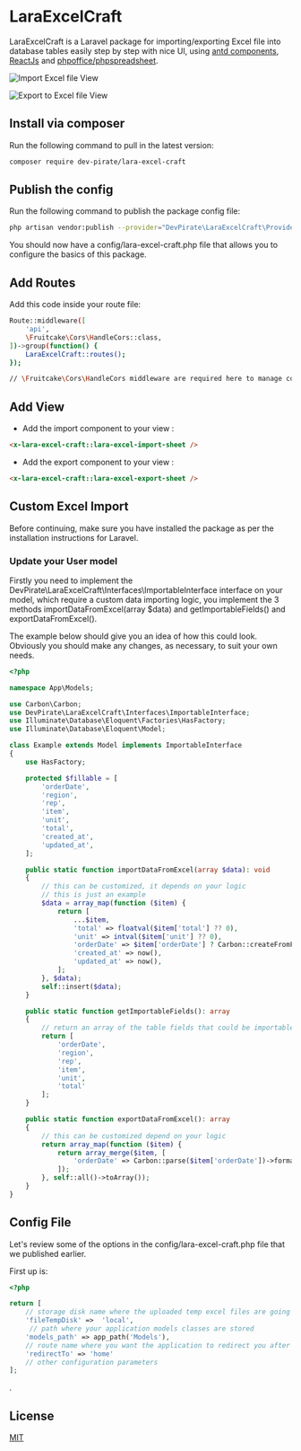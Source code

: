 # LaraExcelCraft

LaraExcelCraft is a Laravel package for importing/exporting Excel file into database tables easily step by step with nice UI, 
using [antd components](https://github.com/ant-design/ant-design), [ReactJs](https://github.com/facebook/react) and
[phpoffice/phpspreadsheet](https://github.com/PHPOffice/PhpSpreadsheet).

![Import Excel file View](https://github.com/dev-pirate/LaraExcelCraft/tree/main/public/images/import_view.png)


![Export to Excel file View](https://github.com/dev-pirate/LaraExcelCraft/tree/main/public/images/export_view.png)
## Install via composer

Run the following command to pull in the latest version:

```bash
composer require dev-pirate/lara-excel-craft
```

## Publish the config

Run the following command to publish the package config file:

```bash
php artisan vendor:publish --provider="DevPirate\LaraExcelCraft\Providers\LaraExcelCraftProvider"
```

You should now have a config/lara-excel-craft.php file that allows you to configure the basics of this package.

## Add Routes

Add this code inside your route file:

```bash
Route::middleware([
    'api',
    \Fruitcake\Cors\HandleCors::class,
])->group(function() {
    LaraExcelCraft::routes();
});

// \Fruitcake\Cors\HandleCors middleware are required here to manage cors
```

## Add View

- Add the import component to your view :
```html
<x-lara-excel-craft::lara-excel-import-sheet />
```
- Add the export component to your view :
```html
<x-lara-excel-craft::lara-excel-export-sheet />
```

## Custom Excel Import
Before continuing, make sure you have installed the package as per the installation instructions for Laravel.

### Update your User model
Firstly you need to implement the DevPirate\LaraExcelCraft\Interfaces\ImportableInterface interface on your model, 
which require a custom data importing logic, you implement the 3 methods importDataFromExcel(array $data) 
and getImportableFields() and exportDataFromExcel().

The example below should give you an idea of how this could look. Obviously you should make any changes, as necessary, to suit your own needs.

```php
<?php

namespace App\Models;

use Carbon\Carbon;
use DevPirate\LaraExcelCraft\Interfaces\ImportableInterface;
use Illuminate\Database\Eloquent\Factories\HasFactory;
use Illuminate\Database\Eloquent\Model;

class Example extends Model implements ImportableInterface
{
    use HasFactory;

    protected $fillable = [
        'orderDate',
        'region',
        'rep',
        'item',
        'unit',
        'total',
        'created_at',
        'updated_at',
    ];

    public static function importDataFromExcel(array $data): void
    {
        // this can be customized, it depends on your logic
        // this is just an example
        $data = array_map(function ($item) {
            return [
                ...$item,
                'total' => floatval($item['total'] ?? 0),
                'unit' => intval($item['unit'] ?? 0),
                'orderDate' => $item['orderDate'] ? Carbon::createFromFormat('d/m/Y', trim($item['orderDate'])): null,
                'created_at' => now(),
                'updated_at' => now(),
            ];
        }, $data);
        self::insert($data);
    }

    public static function getImportableFields(): array
    {
        // return an array of the table fields that could be importable from excel
        return [
            'orderDate',
            'region',
            'rep',
            'item',
            'unit',
            'total'
        ];
    }

    public static function exportDataFromExcel(): array
    {
        // this can be customized depend on your logic
        return array_map(function ($item) {
            return array_merge($item, [
                'orderDate' => Carbon::parse($item['orderDate'])->format('d/m/Y') ?? ''
            ]);
        }, self::all()->toArray());
    }
}
```

## Config File

Let's review some of the options in the config/lara-excel-craft.php file that we published earlier.

First up is:
```php
<?php

return [
    // storage disk name where the uploaded temp excel files are going to be stored
    'fileTempDisk' =>  'local',
     // path where your application models classes are stored
    'models_path' => app_path('Models'),
    // route name where you want the application to redirect you after importing the data with excel sheet
    'redirectTo' => 'home'
    // other configuration parameters
];
```
.

## License

[MIT](https://choosealicense.com/licenses/mit/)
